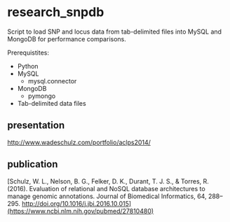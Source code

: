 research_snpdb
==============

Script to load SNP and locus data from tab-delimited files into MySQL and MongoDB for performance comparisons.

Prerequistites:
<ul>
  <li>Python</li>
  <li>
    MySQL
    <ul><li>mysql.connector</li></ul>
  </li>
  <li>
    MongoDB
    <ul><li>pymongo</li></ul>
  </li>
  <li>Tab-delimited data files</li>
</ul>

presentation
------------
http://www.wadeschulz.com/portfolio/aclps2014/

publication
-----------
[Schulz, W. L., Nelson, B. G., Felker, D. K., Durant, T. J. S., & Torres, R. (2016). Evaluation of relational and NoSQL database architectures to manage genomic annotations. Journal of Biomedical Informatics, 64, 288–295. http://doi.org/10.1016/j.jbi.2016.10.015](https://www.ncbi.nlm.nih.gov/pubmed/27810480)
